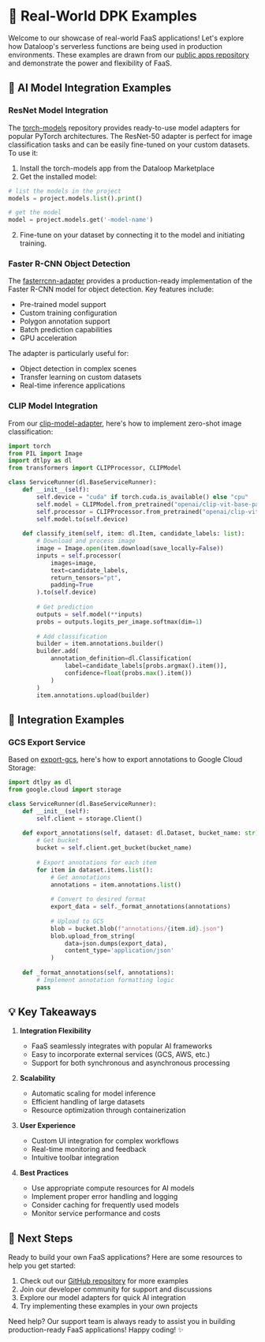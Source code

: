 # 🌟 Real-World DPK Examples

Welcome to our showcase of real-world FaaS applications! Let's explore how Dataloop's serverless functions are being used in production environments. These examples are drawn from our [public apps repository](https://github.com/dataloop-ai-apps) and demonstrate the power and flexibility of FaaS.

## 🤖 AI Model Integration Examples

### ResNet Model Integration
The [torch-models](https://github.com/dataloop-ai-apps/torch-models/) repository provides ready-to-use model adapters for popular PyTorch architectures. The ResNet-50 adapter is perfect for image classification tasks and can be easily fine-tuned on your custom datasets. To use it:
1. Install the torch-models app from the Dataloop Marketplace
2. Get the installed model:
```python
# list the models in the project
models = project.models.list().print()

# get the model
model = project.models.get('-model-name')
```

2. Fine-tune on your dataset by connecting it to the model and initiating training.

### Faster R-CNN Object Detection
The [fasterrcnn-adapter](https://github.com/dataloop-ai-apps/fasterrcnn-adapter) provides a production-ready implementation of the Faster R-CNN model for object detection. Key features include:
- Pre-trained model support
- Custom training configuration
- Polygon annotation support
- Batch prediction capabilities
- GPU acceleration

The adapter is particularly useful for:
- Object detection in complex scenes
- Transfer learning on custom datasets
- Real-time inference applications

### CLIP Model Integration
From our [clip-model-adapter](https://github.com/dataloop-ai-apps/clip-model-adapter), here's how to implement zero-shot image classification:

```python
import torch
from PIL import Image
import dtlpy as dl
from transformers import CLIPProcessor, CLIPModel

class ServiceRunner(dl.BaseServiceRunner):
    def __init__(self):
        self.device = "cuda" if torch.cuda.is_available() else "cpu"
        self.model = CLIPModel.from_pretrained("openai/clip-vit-base-patch32")
        self.processor = CLIPProcessor.from_pretrained("openai/clip-vit-base-patch32")
        self.model.to(self.device)
    
    def classify_item(self, item: dl.Item, candidate_labels: list):
        # Download and process image
        image = Image.open(item.download(save_locally=False))
        inputs = self.processor(
            images=image,
            text=candidate_labels,
            return_tensors="pt",
            padding=True
        ).to(self.device)
        
        # Get prediction
        outputs = self.model(**inputs)
        probs = outputs.logits_per_image.softmax(dim=1)
        
        # Add classification
        builder = item.annotations.builder()
        builder.add(
            annotation_definition=dl.Classification(
                label=candidate_labels[probs.argmax().item()],
                confidence=float(probs.max().item())
            )
        )
        item.annotations.upload(builder)
```

## 🔄 Integration Examples

### GCS Export Service
Based on [export-gcs](https://github.com/dataloop-ai-apps/export-gcs), here's how to export annotations to Google Cloud Storage:

```python
import dtlpy as dl
from google.cloud import storage

class ServiceRunner(dl.BaseServiceRunner):
    def __init__(self):
        self.client = storage.Client()
    
    def export_annotations(self, dataset: dl.Dataset, bucket_name: str):
        # Get bucket
        bucket = self.client.get_bucket(bucket_name)
        
        # Export annotations for each item
        for item in dataset.items.list():
            # Get annotations
            annotations = item.annotations.list()
            
            # Convert to desired format
            export_data = self._format_annotations(annotations)
            
            # Upload to GCS
            blob = bucket.blob(f"annotations/{item.id}.json")
            blob.upload_from_string(
                data=json.dumps(export_data),
                content_type='application/json'
            )
    
    def _format_annotations(self, annotations):
        # Implement annotation formatting logic
        pass
```

## 💡 Key Takeaways

1. **Integration Flexibility**
   - FaaS seamlessly integrates with popular AI frameworks
   - Easy to incorporate external services (GCS, AWS, etc.)
   - Support for both synchronous and asynchronous processing

2. **Scalability**
   - Automatic scaling for model inference
   - Efficient handling of large datasets
   - Resource optimization through containerization

3. **User Experience**
   - Custom UI integration for complex workflows
   - Real-time monitoring and feedback
   - Intuitive toolbar integration

4. **Best Practices**
   - Use appropriate compute resources for AI models
   - Implement proper error handling and logging
   - Consider caching for frequently used models
   - Monitor service performance and costs

## 🚀 Next Steps

Ready to build your own FaaS applications? Here are some resources to help you get started:

1. Check out our [GitHub repository](https://github.com/dataloop-ai-apps) for more examples
2. Join our developer community for support and discussions
3. Explore our model adapters for quick AI integration
4. Try implementing these examples in your own projects

Need help? Our support team is always ready to assist you in building production-ready FaaS applications! Happy coding! ✨
